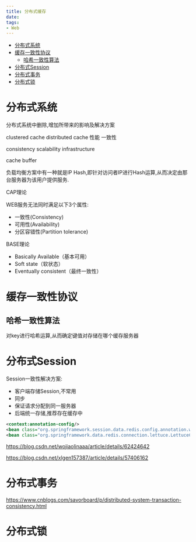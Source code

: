 ```yaml
---
title: 分布式缓存
date: 
tags:
- Web
---
```

<!-- TOC -->

- [分布式系统](#分布式系统)
- [缓存一致性协议](#缓存一致性协议)
    - [哈希一致性算法](#哈希一致性算法)
- [分布式Session](#分布式session)
- [分布式事务](#分布式事务)
- [分布式锁](#分布式锁)

<!-- /TOC -->

# 分布式系统

分布式系统中删除,增加所带来的影响及解决方案

clustered cache
distributed cache
性能
一致性

consistency
scalability
infrastructure

cache buffer


负载均衡方案中有一种就是IP Hash,即针对访问者IP进行Hash运算,从而决定由那台服务器为该用户提供服务.

CAP理论

WEB服务无法同时满足以下3个属性:

* 一致性(Consistency)
* 可用性(Availability)
* 分区容错性(Partition tolerance)

BASE理论

* Basically Available（基本可用）
* Soft state（软状态）
* Eventually consistent（最终一致性）

# 缓存一致性协议


## 哈希一致性算法

对key进行哈希运算,从而确定键值对存储在哪个缓存服务器

# 分布式Session

Session一致性解决方案:

* 客户端存储Session,不常用
* 同步
* 保证请求分配到同一服务器
* 后端统一存储,推荐存在缓存中

```xml
<context:annotation-config/>
<bean class="org.springframework.session.data.redis.config.annotation.web.http.RedisHttpSessionConfiguration"/>
<bean class="org.springframework.data.redis.connection.lettuce.LettuceConnectionFactory"/>
```

https://blog.csdn.net/wojiaolinaaa/article/details/62424642

https://blog.csdn.net/xlgen157387/article/details/57406162

# 分布式事务

https://www.cnblogs.com/savorboard/p/distributed-system-transaction-consistency.html


# 分布式锁
